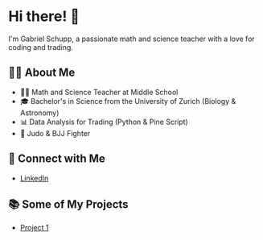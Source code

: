 # Hi there! 👋

I'm Gabriel Schupp, a passionate math and science teacher with a love for coding and trading. 

## 👨‍🎓 About Me
- 🧑‍🏫 Math and Science Teacher at Middle School
- 🎓 Bachelor's in Science from the University of Zurich (Biology & Astronomy)
- 📊 Data Analysis for Trading (Python & Pine Script)
- 🥋 Judo & BJJ Fighter

## 🔗 Connect with Me
- [LinkedIn]((https://www.linkedin.com/in/gabriel-schupp-a0b010278/))

## 📚 Some of My Projects
- [Project 1](https://github.com/GSPHYTON345/Codes)

